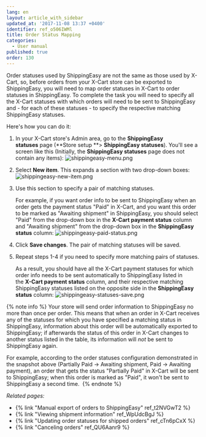 ```yaml
---
lang: en
layout: article_with_sidebar
updated_at: '2017-11-08 13:37 +0400'
identifier: ref_o506IWMl
title: Order Status Mapping
categories:
  - User manual
published: true
order: 130
---
```



Order statuses used by ShippingEasy are not the same as those used by X-Cart, so, before orders from your X-Cart store can be exported to ShippingEasy, you will need to map order statuses in X-Cart to order statuses in ShippingEasy. To complete the task you will need to specify all the X-Cart statuses with which orders will need to be sent to ShippingEasy and - for each of these statuses - to specify the respective matching ShippingEasy statuses.

Here's how you can do it:

1.  In your X-Cart store's Admin area, go to the **ShippingEasy statuses** page (**Store setup **> **ShippingEasy statuses**). 
    You'll see a screen like this (Initially, the **ShippingEasy statuses** page does not contain any items):
    ![shippingeasy-menu.png]({{site.baseurl}}/attachments/ref_o506IWMl/shippingeasy-menu.png)
    
    
2.  Select **New item**. This expands a section with two drop-down boxes:
    ![shippingeasy-new-item.png]({{site.baseurl}}/attachments/ref_o506IWMl/shippingeasy-new-item.png)


3.  Use this section to specify a pair of matching statuses. 

    For example, if you want order info to be sent to ShippingEasy when an order gets the payment status "Paid" in X-Cart, and you want this order to be marked as "Awaiting shipment" in ShippingEasy, you should select "Paid" from the drop-down box in the **X-Cart payment status** column and "Awaiting shipment" from the drop-down box in the **ShippingEasy status** column:
    ![shippingeasy-paid-status.png]({{site.baseurl}}/attachments/ref_o506IWMl/shippingeasy-paid-status.png)


4.  Click **Save changes**. The pair of matching statuses will be saved.
    
5.  Repeat steps 1-4 if you need to specify more matching pairs of statuses. 
    
    As a result, you should have all the X-Cart payment statuses for which order info needs to be sent automatically to ShippingEasy listed in the **X-Cart payment status** column, and their respective matching ShippingEasy statuses listed on the opposite side in the **ShippingEasy status** column:
    ![shippingeasy-statuses-save.png]({{site.baseurl}}/attachments/ref_o506IWMl/shippingeasy-statuses-save.png)


{% note info %}
Your store will send order information to ShippingEasy no more than once per order. This means that when an order in X-Cart receives any of the statuses for which you have specified a matching status in ShippingEasy, information about this order will be automatically exported to ShippingEasy; if afterwards the status of this order in X-Cart changes to another status listed in the table, its information will _not_ be sent to ShippingEasy again. 

For example, according to the order statuses configuration demonstrated in the snapshot above (Partially Paid -> Awaiting shipment, Paid -> Awaiting payment), an order that gets the status "Partially Paid" in X-Cart will be sent to ShippingEasy; when this order is marked as "Paid", it won't be sent to ShippingEasy a second time. 
{% endnote %}

_Related pages:_

*   {% link "Manual export of orders to ShippingEasy" ref_t2NVGwT2 %}
*   {% link "Viewing shipment information" ref_WpUdcBgJ %}
*   {% link "Updating order statuses for shipped orders" ref_cTn6pCxX %}
*   {% link "Canceling orders" ref_QU6Aanr9 %}
